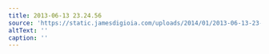 ```yaml
---
title: 2013-06-13 23.24.56
source: 'https://static.jamesdigioia.com/uploads/2014/01/2013-06-13-23-24-56-scaled.jpg'
altText: ''
caption: ''
---
```


